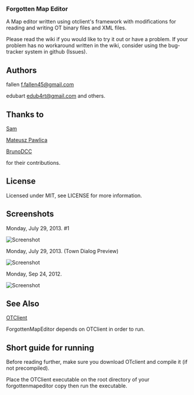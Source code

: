### Forgotten Map Editor

A Map editor written using otclient's framework with modifications for reading and writing OT binary files and XML files.

Please read the wiki if you would like to try it out or have a problem.  If your problem has no workaround written in the wiki, consider using the bug-tracker system in github (Issues).

## Authors

fallen <f.fallen45@gmail.com>

edubart <edub4rt@gmail.com> and others.

## Thanks to

[Sam](https://github.com/TheSumm)

[Mateusz Pawlica](https://github.com/Crypton33)

[BrunoDCC](https://github.com/BrunoDCC)

for their contributions.

## License

Licensed under MIT,  see LICENSE for more information.

## Screenshots

Monday, July 29, 2013. #1

![Screenshot](http://i.imgur.com/M9KGjE0.jpg)

Monday, July 29, 2013. (Town Dialog Preview)

![Screenshot](http://i.imgur.com/b2lQ8Ft.jpg)

Monday, Sep 24, 2012.

![Screenshot](http://i.imgur.com/CZVqM.jpg)

## See Also

[OTClient](https://github.com/edubart/otclient)

ForgottenMapEditor depends on OTClient in order to run.

## Short guide for running

Before reading further, make sure you download OTclient and compile it (if not precompiled).

Place the OTClient executable on the root directory of your forgottenmapeditor copy then run the executable.

